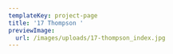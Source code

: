 ```yaml
---
templateKey: project-page
title: '17 Thompson '
previewImage:
  url: /images/uploads/17-thompson_index.jpg
---
```


